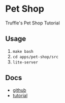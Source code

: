 # Pet Shop

Truffle's Pet Shop Tutorial

## Usage

1. `make bash`
2. `cd apps/pet-shop/src`
3. `lite-server`

## Docs
* [github](https://github.com/truffle-box/pet-shop-box)
* [tutorial](https://www.trufflesuite.com/tutorial)
